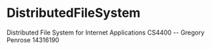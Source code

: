 # DistributedFileSystem

Distributed File System for Internet Applications CS4400 -- Gregory Penrose 14316190
